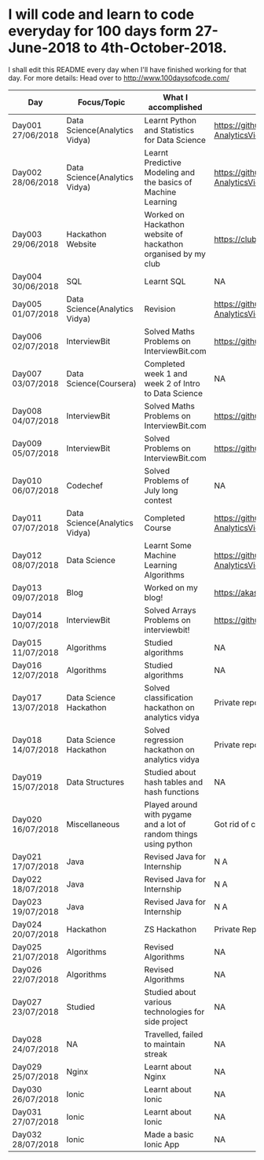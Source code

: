 # I will code and learn to code everyday for 100 days form 27-June-2018 to 4th-October-2018.
I shall edit this README every day when I'll have finished working for that day.
For more details: Head over to http://www.100daysofcode.com/

| Day      | Focus/Topic        |    What I accomplished                                | Link(if applicable)  |
|----------|--------------------|-------------------------------------------------------|----------------------|
| Day001 <br> 27/06/2018  | Data Science(Analytics Vidya) | Learnt Python and Statistics for Data Science | https://github.com/akashshuklacs/IntroductionToDataScience-AnalyticsVidya |
| Day002 <br> 28/06/2018  | Data Science(Analytics Vidya) | Learnt Predictive Modeling and the basics of Machine Learning | https://github.com/akashshuklacs/IntroductionToDataScience-AnalyticsVidya |
| Day003 <br> 29/06/2018  | Hackathon Website | Worked on Hackathon website of hackathon organised by my club | https://clubrcubed.pythonanywhere.com |
| Day004 <br> 30/06/2018  | SQL | Learnt SQL  | NA |
| Day005 <br> 01/07/2018  | Data Science(Analytics Vidya) | Revision | https://github.com/akashshuklacs/IntroductionToDataScience-AnalyticsVidya |
| Day006 <br> 02/07/2018  | InterviewBit | Solved Maths Problems on InterviewBit.com | https://github.com/akashshuklacs/InterviewBit |
| Day007 <br> 03/07/2018  | Data Science(Coursera) | Completed week 1 and week 2 of Intro to Data Science | NA |
| Day008 <br> 04/07/2018  | InterviewBit | Solved Maths Problems on InterviewBit.com | https://github.com/akashshuklacs/InterviewBit |
| Day009 <br> 05/07/2018  | InterviewBit | Solved Problems on InterviewBit.com | https://github.com/akashshuklacs/InterviewBit |
| Day010 <br> 06/07/2018  | Codechef | Solved Problems of July long contest| NA |
| Day011 <br> 07/07/2018  | Data Science(Analytics Vidya) | Completed Course| https://github.com/akashshuklacs/IntroductionToDataScience-AnalyticsVidya |
| Day012 <br> 08/07/2018  | Data Science | Learnt Some Machine Learning Algorithms| https://github.com/akashshuklacs/IntroductionToDataScience-AnalyticsVidya |
| Day013 <br> 09/07/2018  | Blog | Worked on my blog!| https://akashshuklacs.github.io/blog |
| Day014 <br> 10/07/2018  | InterviewBit | Solved Arrays Problems on interviewbit!| https://github.com/akashshuklacs/InterviewBit |
| Day015 <br> 11/07/2018  | Algorithms | Studied algorithms| NA |
| Day016 <br> 12/07/2018  | Algorithms | Studied algorithms| NA |
| Day017 <br> 13/07/2018  | Data Science Hackathon | Solved classification hackathon on analytics vidya| Private repo due to competition rules|
| Day018 <br> 14/07/2018  | Data Science Hackathon | Solved regression hackathon on analytics vidya| Private repo due to competition rules|
| Day019 <br> 15/07/2018  | Data Structures | Studied about hash tables and hash functions| NA |
| Day020 <br> 16/07/2018  | Miscellaneous | Played around with pygame and a lot of random things using python | Got rid of code because it was horrible |
| Day021 <br> 17/07/2018  | Java | Revised Java for Internship | N A|
| Day022 <br> 18/07/2018  | Java | Revised Java for Internship | N A|
| Day023 <br> 19/07/2018  | Java | Revised Java for Internship | N A|
| Day024 <br> 20/07/2018  | Hackathon | ZS Hackathon | Private Repository |
| Day025 <br> 21/07/2018  | Algorithms | Revised Algorithms | NA |
| Day026 <br> 22/07/2018  | Algorithms | Revised Algorithms | NA |
| Day027 <br> 23/07/2018  | Studied | Studied about various technologies for side project | NA |
| Day028 <br> 24/07/2018  | NA | Travelled, failed to maintain streak | NA |
| Day029 <br> 25/07/2018  | Nginx | Learnt about Nginx | NA |
| Day030 <br> 26/07/2018  | Ionic | Learnt about Ionic | NA |
| Day031 <br> 27/07/2018  | Ionic | Learnt about Ionic | NA |
| Day032 <br> 28/07/2018  | Ionic | Made a basic Ionic App | NA |